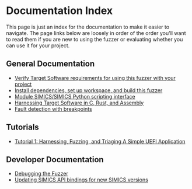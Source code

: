 # Documentation Index

This page is just an index for the documentation to make it easier to navigate. The
page links below are loosely in order of the order you'll want to read them if you are
new to using the fuzzer or evaluating whether you can use it for your project.

## General Documentation

- [Verify Target Software requirements for using this fuzzer with your project](./Requirements.md)
- [Install dependencies, set up workspace, and build this fuzzer](./Setup.md)
- [Module SIMICS/SIMICS Python scripting interface](./ModuleApi.md)
- [Harnessing Target Software in C, Rust, and Assembly](./Harnessing.md)
- [Fault detection with breakpoints](./Breakpoints.md)

## Tutorials

- [Tutorial 1: Harnessing, Fuzzing, and Triaging A Simple UEFI Application](./HarnessingUEFISimple.md)

## Developer Documentation

- [Debugging the Fuzzer](./DebuggingFuzzer.md)
- [Updating SIMICS API bindings for new SIMICS versions](./UpdateBindings.md)